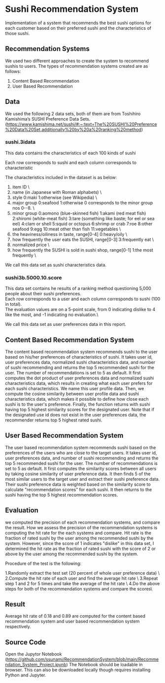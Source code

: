 # Sushi Recommendation System
Implementation of a system that recommends the best sushi options for each customer based on their preferred sushi and the characteristics of those sushi.

## Recommendation Systems
We used two different approaches to create the system to recommend sushis to users. The types of recommendation systems created are as follows:

1. Content Based Recommendation 
2. User Based Recommendation

## Data
We used the following 2 data sets, both of them are from Toshihiro Kamishima’s SUSHI Preference Data Sets. (https://www.kamishima.net/sushi/#:~:text=The%20SUSHI%20Preference%20Data%20Set,additionally%20by%20a%20ranking%20method)

### sushi.3idata
This data contains the characteristics of each 100 kinds of sushi

Each row corresponds to sushi and each column corresponds to characteristic

The characteristics included in the dataset is as below:

1. item ID \
2. name (in Japanese with Roman alphabets) \
3. style 0:maki 1:otherwise (see Wikipedia) \
4. major group 0:seafood 1:otherwise 0 corresponds to the minor group nos 0--8. \
5. minor group 0:aomono (blue-skinned fish) 1:akami (red meat fish) 2:shiromi (white-meat fish) 3:tare (something like baste; for eel or sea eel) 4:clam or shell 5:squid or octopus 6:shrimp or crab 7:roe 8:other seafood 9:egg 10:meat other than fish 11:vegetables \
6. the heaviness/oiliness in taste, range[0-4] 0:heavy/oily \
7. how frequently the user eats the SUSHI, range[0-3] 3:frequently eat \
8. normalized price \\
9. how frequently the SUSHI is sold in sushi shop, range[0-1] 1:the most frequently \

We call this data set as sushi characteristics data.

### sushi3b.5000.10.score
This data set contains he results of a ranking method questioning 5,000 people about their sushi preferences.\
Each row corresponds to a user and each column corresponds to sushi (100 in total).\
The evaluation values are on a 5-point scale, from 0 indicating dislike to 4 like the most, and -1 indicating no evaluation.\


We call this data set as user preferences data in this report.

##  Content Based Recommendation System
The content based recommendation system recommends sushi to the user based on his/her preferences of characteristics of sushi. It takes user id, user preferences data, normalized sushi characteristics data, and number of sushi recommending and returns the top 5 recommended sushi for the user. The number of recommendations is set to 5 as default. It first computes the dot product of user preferences data and normalized sushi characteristics data, which results in creating what each user prefers for each sushi characteristics. We name this user profile data. Then, we compute the cosine similarity between user profile data and sushi characteristics data, which makes it possible to define how close each sushi is to the user's preference. Finally, the function returns with sushi having top 5 highest similarity scores for the designated user. Note that if the designated use id does not exist in the user preferences data, the recommender returns top 5 highest rated sushi.

## User Based Recommendation System
The user based recommendation system recommends sushi based on the preferences of the users who are close to the target users. It takes user id, user preferences data, and number of sushi recommending and returns the top 5 recommended sushi for the user. The number of recommendations is set to 5 as default. It first computes the similarity scores between all users by taking cosine similarity of user preference data. It then finds 5 of the most similar users to the target user and extract their sushi preference data. Their sushi preference data is weighted based on the similarity score to calculate "recommendation scores" for each sushi. It then returns to the sushi having the top 5 highest recommendation scores.

## Evaluation
we computed the precision of each recommendation systems, and compare the result. How we assess the precision of the recommendation systems is computing the hit rate for the each systems and compare. Hit rate is the fraction of rated sushi by the user among the recommended sushi by the system. However, since the score of 1 indicates "dislike" in this data set, I determined the hit rate as the fraction of rated sushi with the score of 2 or above by the user among the recommended sushi by the system.

Procedure of the test is the following:

1.Randomly extract the test set (20 percent of whole user preference data) \\
2.Compute the hit rate of each user and find the average hit rate \\
3.Repeat step 1 and 2 for 5 times and take the average of the hit rate  \\
4.Do the above steps for both of the recommendation systems and compare the scores\\

## Result
Average hit rate of 0.18 and 0.89 are computed for the content based recommendation system and user based recommendation system respectively.

## Source Code
Open the Jupytor Notebook (https://github.com/ssunami/RecommendationSystem/blob/main/Recommendation_System_Project.ipynb) The Notebook should be loadable in browser. This can also be downloaded locally though requires installing Python and Jupyter.

